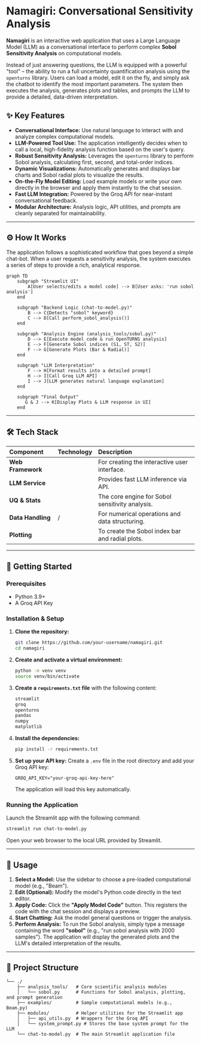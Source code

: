 # Namagiri: Conversational Sensitivity Analysis

**Namagiri** is an interactive web application that uses a Large Language Model (LLM) as a conversational interface to perform complex **Sobol Sensitivity Analysis** on computational models.

Instead of just answering questions, the LLM is equipped with a powerful "tool" – the ability to run a full uncertainty quantification analysis using the `openturns` library. Users can load a model, edit it on the fly, and simply ask the chatbot to identify the most important parameters. The system then executes the analysis, generates plots and tables, and prompts the LLM to provide a detailed, data-driven interpretation.

## ✨ Key Features

  * **Conversational Interface:** Use natural language to interact with and analyze complex computational models.
  * **LLM-Powered Tool Use:** The application intelligently decides when to call a local, high-fidelity analysis function based on the user's query.
  * **Robust Sensitivity Analysis:** Leverages the `openturns` library to perform Sobol analysis, calculating first, second, and total-order indices.
  * **Dynamic Visualizations:** Automatically generates and displays bar charts and Sobol radial plots to visualize the results.
  * **On-the-Fly Model Editing:** Load example models or write your own directly in the browser and apply them instantly to the chat session.
  * **Fast LLM Integration:** Powered by the Groq API for near-instant conversational feedback.
  * **Modular Architecture:** Analysis logic, API utilities, and prompts are cleanly separated for maintainability.

-----

## ⚙️ How It Works

The application follows a sophisticated workflow that goes beyond a simple chat-bot. When a user requests a sensitivity analysis, the system executes a series of steps to provide a rich, analytical response.

```mermaid
graph TD
    subgraph "Streamlit UI"
        A[User selects/edits a model code] --> B[User asks: 'run sobol analysis']
    end

    subgraph "Backend Logic (chat-to-model.py)"
        B --> C{Detects "sobol" keyword}
        C --> D[Call perform_sobol_analysis()]
    end

    subgraph "Analysis Engine (analysis_tools/sobol.py)"
        D --> E[Execute model code & run OpenTURNS analysis]
        E --> F[Generate Sobol indices (S1, ST, S2)]
        F --> G[Generate Plots (Bar & Radial)]
    end

    subgraph "LLM Interpretation"
        F --> H[Format results into a detailed prompt]
        H --> I[Call Groq LLM API]
        I --> J[LLM generates natural language explanation]
    end

    subgraph "Final Output"
       G & J --> K[Display Plots & LLM response in UI]
    end
```

-----

## 🛠️ Tech Stack

| Component | Technology | Description |
| :--- | :--- |:---|
| **Web Framework** |  | For creating the interactive user interface. |
| **LLM Service** |  | Provides fast LLM inference via API. |
| **UQ & Stats** |  | The core engine for Sobol sensitivity analysis. |
| **Data Handling**|  /  | For numerical operations and data structuring. |
| **Plotting**|  | To create the Sobol index bar and radial plots. |

-----

## 🚀 Getting Started

### Prerequisites

  * Python 3.9+
  * A Groq API Key

### Installation & Setup

1.  **Clone the repository:**
    ```sh
    git clone https://github.com/your-username/namagiri.git
    cd namagiri
    ```
2.  **Create and activate a virtual environment:**
    ```sh
    python -m venv venv
    source venv/bin/activate
    ```
3.  **Create a `requirements.txt` file** with the following content:
    ```txt
    streamlit
    groq
    openturns
    pandas
    numpy
    matplotlib
    ```
4.  **Install the dependencies:**
    ```sh
    pip install -r requirements.txt
    ```
5.  **Set up your API key:**
    Create a `.env` file in the root directory and add your Groq API key:
    ```
    GROQ_API_KEY="your-groq-api-key-here"
    ```
    The application will load this key automatically.

### Running the Application

Launch the Streamlit app with the following command:

```sh
streamlit run chat-to-model.py
```

Open your web browser to the local URL provided by Streamlit.

-----

## 📖 Usage

1.  **Select a Model:** Use the sidebar to choose a pre-loaded computational model (e.g., "Beam").
2.  **Edit (Optional):** Modify the model's Python code directly in the text editor.
3.  **Apply Code:** Click the **"Apply Model Code"** button. This registers the code with the chat session and displays a preview.
4.  **Start Chatting:** Ask the model general questions or trigger the analysis.
5.  **Perform Analysis:** To run the Sobol analysis, simply type a message containing the word **"sobol"** (e.g., "run sobol analysis with 2000 samples"). The application will display the generated plots and the LLM's detailed interpretation of the results.

-----

## 📂 Project Structure

```
└── ./
    ├── analysis_tools/   # Core scientific analysis modules
    │   └── sobol.py      # Functions for Sobol analysis, plotting, and prompt generation
    ├── examples/         # Sample computational models (e.g., Beam.py)
    ├── modules/          # Helper utilities for the Streamlit app
    │   ├── api_utils.py  # Wrappers for the Groq API
    │   └── system_prompt.py # Stores the base system prompt for the LLM
    └── chat-to-model.py  # The main Streamlit application file
```
